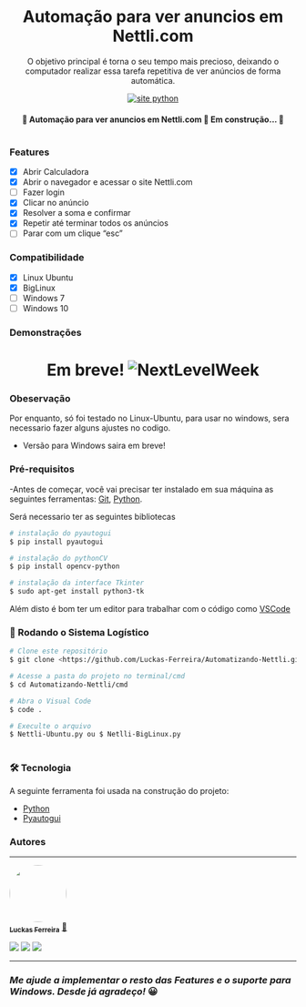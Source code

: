 <h1 align="center"> Automação para ver anuncios em Nettli.com </h1>


<p align="center">O objetivo principal é torna o seu tempo mais precioso, deixando o computador realizar essa tarefa repetitiva de ver anúncios de forma automática.</p>

<p align="center"> 
  <a href="https://www.python.org/">
        <img src="https://img.shields.io/badge/Made%20with-Python-1f425f.svg" alt="site python">
  </a>
</p>


<h4 align="center"> 
	🚧  Automação para ver anuncios em Nettli.com 🚀 Em construção...  🚧
</h4>

#

### Features

- [x] Abrir Calculadora
- [x] Abrir o navegador e acessar o site Nettli.com
- [ ] Fazer login
- [x] Clicar no anúncio
- [x] Resolver a soma e confirmar
- [x] Repetir até terminar todos os anúncios
- [ ] Parar com um clique “esc”

### Compatibilidade
- [x] Linux Ubuntu
- [x] BigLinux
- [ ] Windows 7
- [ ] Windows 10

### Demonstrações
<h1 align="center">
  Em breve!
  <img alt="NextLevelWeek" title="#NextLevelWeek" src="Demonstração/0.png" />
</h1>

### Obeservação
Por enquanto, só foi testado no Linux-Ubuntu, para usar no windows, sera necessario fazer alguns ajustes no codigo.
- Versão para Windows saira em breve!

### Pré-requisitos

-Antes de começar, você vai precisar ter instalado em sua máquina as seguintes ferramentas:
[Git](https://git-scm.com), [Python](https://www.python.org). 

Será necessario ter as seguintes bibliotecas
```bash
# instalação do pyautogui
$ pip install pyautogui

# instalação do pythonCV
$ pip install opencv-python

# instalação da interface Tkinter
$ sudo apt-get install python3-tk
```
Além disto é bom ter um editor para trabalhar com o código como [VSCode](https://code.visualstudio.com/)

### 🎲 Rodando o Sistema Logístico

```bash
# Clone este repositório
$ git clone <https://github.com/Luckas-Ferreira/Automatizando-Nettli.git>

# Acesse a pasta do projeto no terminal/cmd
$ cd Automatizando-Nettli/cmd

# Abra o Visual Code
$ code .

# Execulte o arquivo
$ Nettli-Ubuntu.py ou $ Netlli-BigLinux.py
```
#

### 🛠 Tecnologia

A seguinte ferramenta foi usada na construção do projeto:

- [Python](https://www.python.org)
- [Pyautogui](https://pyautogui.readthedocs.io/en/latest/index.html)

### Autores
---

<a href="https://github.com/Luckas-Ferreira">
 <img style="border-radius: 50%;" src="https://avatars.githubusercontent.com/u/107446934?v=4" width="100px;" alt=""/>
 <br />
 <sub><b>Luckas Ferreira</b></sub></a> <a href="https://github.com/Luckas-Ferreira" title="Sistema Logístico">🚀</a>

<a href="https://instagram.com/luckas_.ferreira" target="_blank"><img src="https://img.shields.io/badge/-Instagram-%23E4405F?style=for-the-badge&logo=instagram&logoColor=white" target="_blank"></a>
  <a href = "mailto:lucas.ferreira2@arapiraca.ufal.br"><img src="https://img.shields.io/badge/-Gmail-%23333?style=for-the-badge&logo=gmail&logoColor=white" target="_blank"></a>
  <a href="https://www.linkedin.com/in/luckas-ferreira-49a7a219b/" target="_blank"><img src="https://img.shields.io/badge/-LinkedIn-%230077B5?style=for-the-badge&logo=linkedin&logoColor=white" target="_blank"></a> 

 ---

### _Me ajude a implementar o resto das Features e o suporte para Windows. Desde já agradeço!_ 😀
